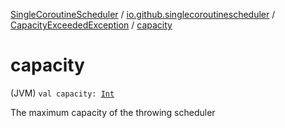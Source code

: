 [SingleCoroutineScheduler](../../index.md) / [io.github.singlecoroutinescheduler](../index.md) / [CapacityExceededException](index.md) / [capacity](./capacity.md)

# capacity

(JVM) `val capacity: `[`Int`](https://kotlinlang.org/api/latest/jvm/stdlib/kotlin/-int/index.html)

The maximum capacity of the throwing scheduler

